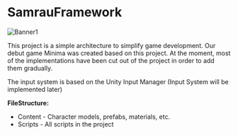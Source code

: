 # SamrauFramework

![Banner1](https://github.com/user-attachments/assets/54c2f1d7-8d15-4b0c-b4c9-46498eaa1749)

This project is a simple architecture to simplify game development. Our debut game Minima was created based on this project. 
At the moment, most of the implementations have been cut out of the project in order to add them gradually.

The input system is based on the Unity Input Manager (Input System will be implemented later)

**FileStructure:**
 
 * Content - Character models, prefabs, materials, etc.
 * Scripts - All scripts in the project
